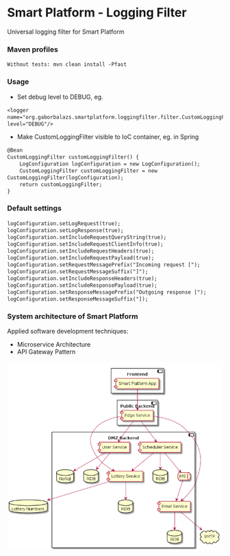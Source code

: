 # Smart Platform - Logging Filter
Universal logging filter for Smart Platform
### Maven profiles
```
Without tests: mvn clean install -Pfast
```
### Usage
 - Set debug level to DEBUG, eg.
```
<logger name="org.gaborbalazs.smartplatform.loggingfilter.filter.CustomLoggingFilter" level="DEBUG"/>
```
- Make CustomLoggingFilter visible to IoC container, eg. in Spring
```
@Bean
CustomLoggingFilter customLoggingFilter() {
    LogConfiguration logConfiguration = new LogConfiguration();
    CustomLoggingFilter customLoggingFilter = new CustomLoggingFilter(logConfiguration);
    return customLoggingFilter;
}
```
### Default settings
```
logConfiguration.setLogRequest(true);
logConfiguration.setLogResponse(true);
logConfiguration.setIncludeRequestQueryString(true);
logConfiguration.setIncludeRequestClientInfo(true);
logConfiguration.setIncludeRequestHeaders(true);
logConfiguration.setIncludeRequestPayload(true);
logConfiguration.setRequestMessagePrefix("Incoming request [");
logConfiguration.setRequestMessageSuffix("]");
logConfiguration.setIncludeResponseHeaders(true);
logConfiguration.setIncludeResponsePayload(true);
logConfiguration.setResponseMessagePrefix("Outgoing response [");
logConfiguration.setResponseMessageSuffix("]);
```
### System architecture of Smart Platform
Applied software development techniques:
- Microservice Architecture
- API Gateway Pattern

![System Architecture](https://raw.githubusercontent.com/ProudProgrammer/smart-tools/master/plantuml/system-architecture.png)
